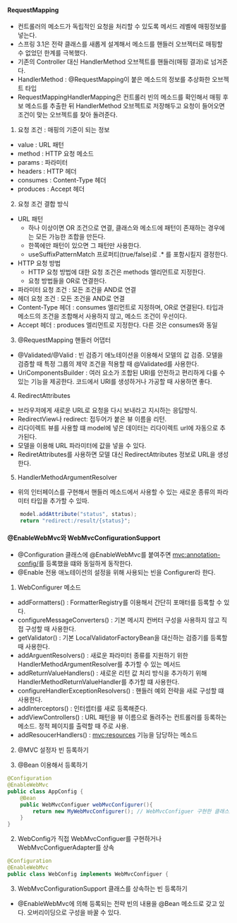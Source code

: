 #### RequestMapping

- 컨트롤러의 메소드가 독립적인 요청을 처리할 수 있도록 메서드 레벨에 매핑정보를 넣는다.
- 스프링 3.1은 전략 클래스를 새롭게 설계해서 메소드를 핸들러 오브젝터로 매핑할 수 없었던 한계를 극복했다.
- 기존의 Controller 대신 HandlerMethod 오브젝트를 핸들러(매핑 결과)로 넘겨준다.
- HandlerMethod : @RequestMapping이 붙은 메소드의 정보를 추상화한 오브젝트 타입
- RequestMappingHandlerMapping은 컨트롤러 빈의 메소드를 확인해서 매핑 후보 메소드를 추출한 뒤 HandlerMethod 오브젝트로 저장해두고 요청이 들어오면 조건이 맞는 오브젝트를 찾아 돌려준다.

1. 요청 조건 : 매핑의 기준이 되는 정보
- value : URL 패턴
- method : HTTP 요청 메소드
- params : 파라미터
- headers : HTTP 헤더
- consumes : Content-Type 헤더
- produces : Accept 헤더

2. 요청 조건 결합 방식
- URL 패턴 
    - 하나 이상이면 OR 조건으로 연결, 클래스와 메소드에 패턴이 존재하는 경우에는 모든 가능한 조합을 만든다.
    - 한쪽에만 패턴이 있으면 그 패턴만 사용한다.
    - useSuffixPatternMatch 프로퍼티(true/false)로 .* 를 포함시킬지 결정한다.
- HTTP 요청 방법
    - HTTP 요청 방법에 대한 요청 조건은 methods 엘리먼트로 지정한다.
    - 요청 방법들을 OR로 연결한다.
- 파라미터 요청 조건 : 모든 조건을 AND로 연결
- 헤더 요청 조건 : 모든 조건을 AND로 연결
- Content-Type 헤더 : consumes 엘리먼트로 지정하며, OR로 연결된다. 타입과 메소드의 조건을 조합해서 사용하지 않고, 메소드 조건이 우선이다.
- Accept 헤더 : produces 엘리먼트로 지정한다. 다른 것은 consumes와 동일

3. @RequestMapping 핸들러 어댑터
- @Validated/@Valid : 빈 검증기 애노테이션을 이용해서 모델의 값 검증. 모델을 검증할 때 특정 그룹의 제약 조건을 적용할 때 @Validated를 사용한다.
- UriComponentsBuilder : 여러 요소가 조합된 URI를 안전하고 편리하게 다룰 수 있는 기능을 제공한다. 코드에서 URI를 생성하거나 가공할 때 사용하면 좋다.

4. RedirectAttributes

- 브라우저에게 새로운 URL로 요청을 다시 보내라고 지시하는 응답방식.
- RedirectView나 redirect: 접두어가 붙은 뷰 이름을 리턴.
- 리다이렉트 뷰를 사용할 떄 model에 넣은 데이터는 리다이렉트 url에 자동으로 추가된다. 
- 모델을 이용해 URL 파라미터에 값을 넣을 수 있다.
- RediretAttributes를 사용하면 모델 대신 RedirectAttributes 정보로 URL을 생성한다.

5. HandlerMethodArgumentResolver
- 위의 인터페이스를 구현해서 핸들러 메소드에서 사용할 수 있는 새로운 종류의 파라미터 타입을 추가할 수 있따.

``` java
    model.addAttribute("status", status);
    return "redirect:/result/{status}";
```

#### @EnableWebMvc와 WebMvcConfigurationSupport

- @Configuration 클래스에 @EnableWebMvc를 붙여주면 <mvc:annotation-config/>를 등록했을 떄와 동일하게 동작한다.
- @Enable 전용 애노테이션의 설정을 위해 사용되는 빈을 Configurer라 한다.

1. WebConfigurer 메소드
- addFormatters() : FormatterRegistry를 이용해서 간단히 포매터를 등록할 수 있다.
- configureMessageConverters() : 기본 메시지 컨버터 구성을 사용하지 않고 직접 구성할 때 사용한다.
- getValidator() : 기본 LocalValidatorFactoryBean을 대신하는 검증기를 등록할 때 사용한다.
- addArguentResolvers() : 새로운 파라미터 종류를 지원하기 위한 HandlerMethodArgumentResolver를 추가할 수 있는 메서드
- addReturnValueHandlers() : 새로운 리턴 값 처리 방식을 추가하기 위해 HandlerMethodReturnValueHandler를 추가할 떄 사용한다.
- configureHandlerExceptionResolvers() : 핸들러 예외 전략을 새로 구성할 떄 사용한다.
- addInterceptors() : 인터셉터를 새로 등록해준다.
- addViewControllers() : URL 패턴을 뷰 이름으로 돌려주는 컨트롤러를 등록하는 메소드. 정적 페이지를 출력할 때 주로 사용.
- addResoucerHandlers() : <mvc:resources> 기능을 담당하는 메소드 

2. @MVC 설정자 빈 등록하기

1. @Bean 이용해서 등록하기

``` java
@Configuration
@EnableWebMvc
public class AppConfig {
    @Bean
    public WebMvcConfiguer webMvcConfigurer(){
        return new MyWebMvcConfigurer(); // WebMvcConfiguer 구현한 클래스11
    }
}
```

2. WebConfig가 직접 WebMvcConfiguer를 구현하거나 WebMvcConfiguerAdapter를 상속

``` java
@Configuration
@EnableWebMvc
public class WebConfig implements WebMvcConfiguer {
```

3. WebMvcConfigurationSupport 클래스를 상속하는 빈 등록하기
- @EnableWebMvc에 의해 등록되는 전략 빈의 내용을 @Bean 메소드로 갖고 있다. 오버리이딩으로 구성을 바꿀 수 있다.
